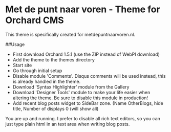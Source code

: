 Met de punt naar voren - Theme for Orchard CMS
======================

This theme is specifically created for metdepuntnaarvoren.nl.

##Usage
- First download Orchard 1.5.1 (use the ZIP instead of WebPI download)
- Add the theme to the themes directory
- Start site
- Go through initial setup
- Disable module 'Comments'. Disqus comments will be used instead, this is already handled in the theme.
- Download 'Syntax Highlighter' module from the Gallery
- Download 'Designer Tools' module to make your life easier when altering the theme. Be sure to disable this module in production!
- Add recent blog posts widget to SideBar zone. (Name OtherBlogs, hide title, Number of displays 0 (will show all)

You are up and running. I prefer to disable all rich text editors, so you can just type plain html in an text area when writing blog posts.